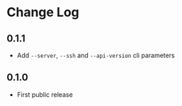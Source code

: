 # Change Log

## 0.1.1

* Add `--server`, `--ssh` and `--api-version` cli parameters

## 0.1.0

* First public release
